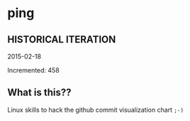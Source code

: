 # ping

## HISTORICAL ITERATION
2015-02-18

Incremented: 458

## What is this?? 
Linux skills to hack the github commit visualization chart `;-)`
